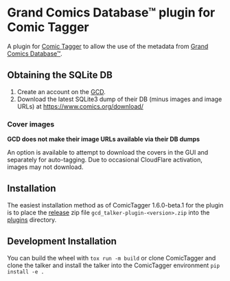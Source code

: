 # Grand Comics Database™ plugin for Comic Tagger

A plugin for [Comic Tagger](https://github.com/comictagger/comictagger/releases) to allow the use of the metadata from [Grand Comics Database™](https://www.comics.org).

## Obtaining the SQLite DB

1. Create an account on the [GCD](https://www.comics.org).
2. Download the latest SQLite3 dump of their DB (minus images and image URLs) at https://www.comics.org/download/

### Cover images

**GCD does not make their image URLs available via their DB dumps**

An option is available to attempt to download the covers in the GUI and separately for auto-tagging.
Due to occasional CloudFlare activation, images may not download.

## Installation

The easiest installation method as of ComicTagger 1.6.0-beta.1 for the plugin is to place the [release](https://github.com/mizaki/mangadex_talker/releases) zip file
`gcd_talker-plugin-<version>.zip` into the [plugins](https://github.com/comictagger/comictagger/wiki/Installing-plugins) directory.

## Development Installation

You can build the wheel with `tox run -m build` or clone ComicTagger and clone the talker and install the talker into the ComicTagger environment `pip install -e .`

